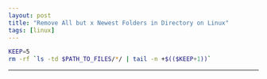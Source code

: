 ```yaml
---
layout: post
title: "Remove All but x Newest Folders in Directory on Linux"
tags: [linux]
---
```


```bash
KEEP=5
rm -rf `ls -td $PATH_TO_FILES/*/ | tail -n +$(($KEEP+1))`
```

---
